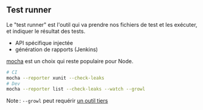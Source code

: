 ## Test runner

Le "test runner" est l'outil qui va prendre nos fichiers de test et les exécuter, et indiquer le résultat des tests.

- API spécifique injectée
- génération de rapports (Jenkins)

[mocha](https://github.com/mochajs/mocha) est un choix qui reste populaire pour Node.

```sh
# CI
mocha --reporter xunit --check-leaks
# Dev
mocha --reporter list --check-leaks --watch --growl
```

Note : `--growl` peut requérir [un outil tiers](https://github.com/tj/node-growl)
